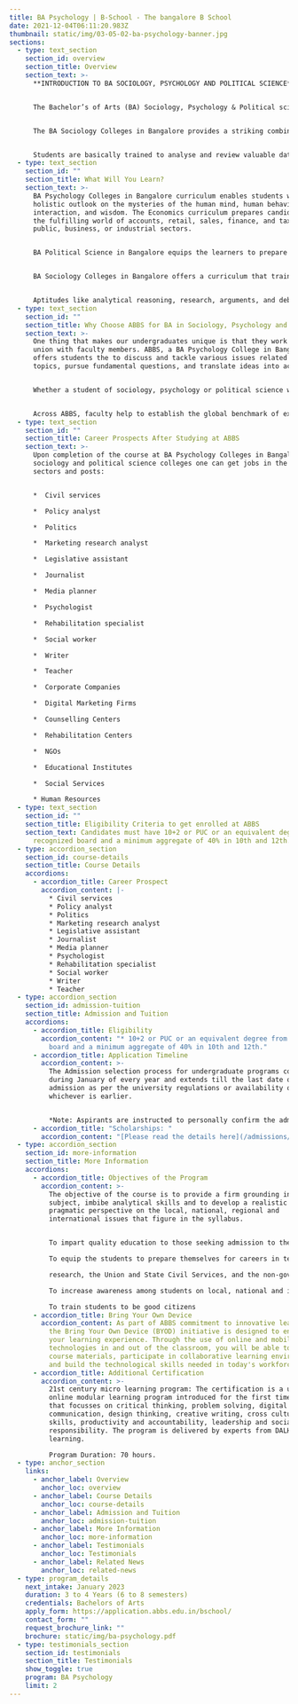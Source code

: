 ```yaml
---
title: BA Psychology | B-School - The bangalore B School
date: 2021-12-04T06:11:20.983Z
thumbnail: static/img/03-05-02-ba-psychology-banner.jpg
sections:
  - type: text_section
    section_id: overview
    section_title: Overview
    section_text: >-
      **INTRODUCTION TO BA SOCIOLOGY, PSYCHOLOGY AND POLITICAL SCIENCE**


      The Bachelor’s of Arts (BA) Sociology, Psychology & Political sciences are the latest 3-year undergraduate programs and 4-years for BA honours under Bangalore University. The BA Political Science in Bangalore is a Credit Based Semester Scheme course, spread over six semesters for BA. The syllabus of the programs has been updated. Many unique and innovative papers are being offered to stay relevant with today’s ever-changing market and circumstances, as well as the larger societal needs. 


      The BA Sociology Colleges in Bangalore provides a striking combination of subjects that allow students to enhance and develop their communication, research, presentation, and analysis skills. The program focuses on imparting concepts and abilities that enhance the student’s proficiency, creating a highly adaptive environment, and opening up opportunities to grow successfully in their respective field. 


      Students are basically trained to analyse and review valuable data and create mind-blowing concepts and ideas in the industry.
  - type: text_section
    section_id: ""
    section_title: What Will You Learn?
    section_text: >-
      BA Psychology Colleges in Bangalore curriculum enables students with a
      holistic outlook on the mysteries of the human mind, human behaviour,
      interaction, and wisdom. The Economics curriculum prepares candidates for
      the fulfilling world of accounts, retail, sales, finance, and tax in the
      public, business, or industrial sectors. 


      BA Political Science in Bangalore equips the learners to prepare themselves for careers in teaching and research, the Union and State Civil Services, and the non-governmental sector. This program expands awareness among students on local, national and international issues, and strengthens their analytical skills and capabilities. 


      BA Sociology Colleges in Bangalore offers a curriculum that trains students about the theoretical and methodological themes of Indian and global society. Students are taught to monitor, examine, and comprehend social events and implement their academic knowledge into action and practice. 


      Aptitudes like analytical reasoning, research, arguments, and debates with relevant evidence, leadership, teamwork, and logical thinking are discovered and developed to help students grow into mindful global residents.
  - type: text_section
    section_id: ""
    section_title: Why Choose ABBS for BA in Sociology, Psychology and Political Science?
    section_text: >-
      One thing that makes our undergraduates unique is that they work in a
      union with faculty members. ABBS, a BA Psychology College in Bangalore
      offers students the to discuss and tackle various issues related to
      topics, pursue fundamental questions, and translate ideas into action.


      Whether a student of sociology, psychology or political science we offer excellence across all subjects. Our BA Sociology College in Bangalore also pioneered digital education to allow students a flexible education system and rigorous learning. 


      Across ABBS, faculty help to establish the global benchmark of excellence for students and help them to achieve their individual goals during the duration of the course.
  - type: text_section
    section_id: ""
    section_title: Career Prospects After Studying at ABBS
    section_text: >-
      Upon completion of the course at BA Psychology Colleges in Bangalore,
      sociology and political science colleges one can get jobs in the following
      sectors and posts: 


      *  Civil services 

      *  Policy analyst 

      *  Politics 

      *  Marketing research analyst 

      *  Legislative assistant 

      *  Journalist 

      *  Media planner 

      *  Psychologist 

      *  Rehabilitation specialist 

      *  Social worker 

      *  Writer 

      *  Teacher 

      *  Corporate Companies 

      *  Digital Marketing Firms 

      *  Counselling Centers 

      *  Rehabilitation Centers 

      *  NGOs 

      *  Educational Institutes 

      *  Social Services 

      * Human Resources
  - type: text_section
    section_id: ""
    section_title: Eligibility Criteria to get enrolled at ABBS
    section_text: Candidates must have 10+2 or PUC or an equivalent degree from a
      recognized board and a minimum aggregate of 40% in 10th and 12th.
  - type: accordion_section
    section_id: course-details
    section_title: Course Details
    accordions:
      - accordion_title: Career Prospect
        accordion_content: |-
          * Civil services
          * Policy analyst
          * Politics
          * Marketing research analyst 
          * Legislative assistant
          * Journalist
          * Media planner
          * Psychologist
          * Rehabilitation specialist 
          * Social worker
          * Writer
          * Teacher
  - type: accordion_section
    section_id: admission-tuition
    section_title: Admission and Tuition
    accordions:
      - accordion_title: Eligibility
        accordion_content: "* 10+2 or PUC or an equivalent degree from a recognized
          board and a minimum aggregate of 40% in 10th and 12th."
      - accordion_title: Application Timeline
        accordion_content: >-
          The Admission selection process for undergraduate programs commences
          during January of every year and extends till the last date of
          admission as per the university regulations or availability of seats,
          whichever is earlier.


          *Note: Aspirants are instructed to personally confirm the admission dates and timelines from the admissions office.*
      - accordion_title: "Scholarships: "
        accordion_content: "[Please read the details here](/admissions/fees-scholarships)"
  - type: accordion_section
    section_id: more-information
    section_title: More Information
    accordions:
      - accordion_title: Objectives of the Program
        accordion_content: >-
          The objective of the course is to provide a firm grounding in the
          subject, imbibe analytical skills and to develop a realistic and
          pragmatic perspective on the local, national, regional and
          international issues that figure in the syllabus.


          To impart quality education to those seeking admission to the B.A Sociology, Psychology & Political sciences course.

          To equip the students to prepare themselves for careers in teaching and

          research, the Union and State Civil Services, and the non-governmental sector.

          To increase awareness among students on local, national and international issues, and strengthen their analytical skills and capabilities.

          To train students to be good citizens
      - accordion_title: Bring Your Own Device
        accordion_content: As part of ABBS commitment to innovative learning strategies,
          the Bring Your Own Device (BYOD) initiative is designed to enhance
          your learning experience. Through the use of online and mobile
          technologies in and out of the classroom, you will be able to access
          course materials, participate in collaborative learning environments
          and build the technological skills needed in today's workforce.
      - accordion_title: Additional Certification
        accordion_content: >-
          21st century micro learning program: The certification is a unique
          online modular learning program introduced for the first time in India
          that focusses on critical thinking, problem solving, digital literacy,
          communication, design thinking, creative writing, cross cultural
          skills, productivity and accountability, leadership and social
          responsibility. The program is delivered by experts from DALHAM
          learning. 

          Program Duration: 70 hours.
  - type: anchor_section
    links:
      - anchor_label: Overview
        anchor_loc: overview
      - anchor_label: Course Details
        anchor_loc: course-details
      - anchor_label: Admission and Tuition
        anchor_loc: admission-tuition
      - anchor_label: More Information
        anchor_loc: more-information
      - anchor_label: Testimonials
        anchor_loc: Testimonials
      - anchor_label: Related News
        anchor_loc: related-news
  - type: program_details
    next_intake: January 2023
    duration: 3 to 4 Years (6 to 8 semesters)
    credentials: Bachelors of Arts
    apply_form: https://application.abbs.edu.in/bschool/
    contact_form: ""
    request_brochure_link: ""
    brochure: static/img/ba-psychology.pdf
  - type: testimonials_section
    section_id: testimonials
    section_title: Testimonials
    show_toggle: true
    program: BA Psychology
    limit: 2
---
```

